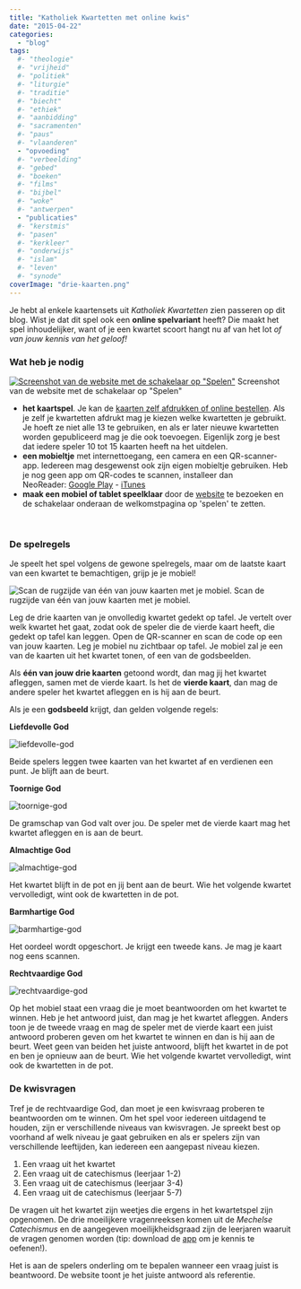 ```yaml
---
title: "Katholiek Kwartetten met online kwis"
date: "2015-04-22"
categories: 
  - "blog"
tags:
  #- "theologie"
  #- "vrijheid"
  #- "politiek"
  #- "liturgie"
  #- "traditie"
  #- "biecht"
  #- "ethiek"
  #- "aanbidding"
  #- "sacramenten"
  #- "paus"
  #- "vlaanderen"
  - "opvoeding"
  #- "verbeelding"
  #- "gebed"
  #- "boeken"
  #- "films"
  #- "bijbel"
  #- "woke"
  #- "antwerpen"
  - "publicaties"
  #- "kerstmis"
  #- "pasen"
  #- "kerkleer"
  #- "onderwijs"
  #- "islam"
  #- "leven"
  #- "synode"
coverImage: "drie-kaarten.png"
---
```


Je hebt al enkele kaartensets uit _Katholiek Kwartetten_ zien passeren op dit blog. Wist je dat dit spel ook een **online spelvariant** heeft? Die maakt het spel inhoudelijker, want of je een kwartet scoort hangt nu af van het lot _of van jouw kennis van het geloof!_ 

### Wat heb je nodig

[![Screenshot van de website met de schakelaar op "Spelen"](images/online-spelen-195x300.png)](http://kwartet.gelovenleren.net/) Screenshot van de website met de schakelaar op "Spelen"

- **het kaartspel**. Je kan de [kaarten zelf afdrukken of online bestellen](/page/katholiek-kwartetten/ "Katholiek Kwartetten"). Als je zelf je kwartetten afdrukt mag je kiezen welke kwartetten je gebruikt. Je hoeft ze niet alle 13 te gebruiken, en als er later nieuwe kwartetten worden gepubliceerd mag je die ook toevoegen. Eigenlijk zorg je best dat iedere speler 10 tot 15 kaarten heeft na het uitdelen.
- **een mobieltje** met internettoegang, een camera en een QR-scanner-app. Iedereen mag desgewenst ook zijn eigen mobieltje gebruiken. Heb je nog geen app om QR-codes te scannen, installeer dan NeoReader: [Google Play](https://play.google.com/store/apps/details?id=de.gavitec.android&hl=nl) - [iTunes](https://itunes.apple.com/us/app/neoreader-qr-mobile-barcode/id284973754?mt=8)
- **maak een mobiel of tablet speelklaar** door de [website](http://kwartet.gelovenleren.net/ "Katholiek Kwartetten") te bezoeken en de schakelaar onderaan de welkomstpagina op 'spelen' te zetten.

 

### De spelregels

Je speelt het spel volgens de gewone spelregels, maar om de laatste kaart van een kwartet te bemachtigen, grijp je je mobiel!

![Scan de rugzijde van één van jouw kaarten met je mobiel.](images/drie-kaarten-omgedraaid-300x214.png) Scan de rugzijde van één van jouw kaarten met je mobiel.

Leg de drie kaarten van je onvolledig kwartet gedekt op tafel. Je vertelt over welk kwartet het gaat, zodat ook de speler die de vierde kaart heeft, die gedekt op tafel kan leggen. Open de QR-scanner en scan de code op een van jouw kaarten. Leg je mobiel nu zichtbaar op tafel. Je mobiel zal je een van de kaarten uit het kwartet tonen, of een van de godsbeelden.

Als **één van jouw drie kaarten** getoond wordt, dan mag jij het kwartet afleggen, samen met de vierde kaart. Is het de **vierde kaart**, dan mag de andere speler het kwartet afleggen en is hij aan de beurt.

Als je een **godsbeeld** krijgt, dan gelden volgende regels:

**Liefdevolle God**

![liefdevolle-god](images/liefdevolle-god-300x212.png)

Beide spelers leggen twee kaarten van het kwartet af en verdienen een punt. Je blijft aan de beurt.

**Toornige God**

![toornige-god](images/toornige-god-300x212.png)

De gramschap van God valt over jou. De speler met de vierde kaart mag het kwartet afleggen en is aan de beurt.

**Almachtige God**

![almachtige-god](images/almachtige-god-300x212.png)

Het kwartet blijft in de pot en jij bent aan de beurt. Wie het volgende kwartet vervolledigt, wint ook de kwartetten in de pot.

**Barmhartige God**

![barmhartige-god](images/barmhartige-god-300x212.png)

Het oordeel wordt opgeschort. Je krijgt een tweede kans. Je mag je kaart nog eens scannen.

**Rechtvaardige God**

![rechtvaardige-god](images/rechtvaardige-god-300x212.png)

Op het mobiel staat een vraag die je moet beantwoorden om het kwartet te winnen. Heb je het antwoord juist, dan mag je het kwartet afleggen. Anders toon je de tweede vraag en mag de speler met de vierde kaart een juist antwoord proberen geven om het kwartet te winnen en dan is hij aan de beurt. Weet geen van beiden het juiste antwoord, blijft het kwartet in de pot en ben je opnieuw aan de beurt. Wie het volgende kwartet vervolledigt, wint ook de kwartetten in de pot.

### De kwisvragen

Tref je de rechtvaardige God, dan moet je een kwisvraag proberen te beantwoorden om te winnen. Om het spel voor iedereen uitdagend te houden, zijn er verschillende niveaus van kwisvragen. Je spreekt best op voorhand af welk niveau je gaat gebruiken en als er spelers zijn van verschillende leeftijden, kan iedereen een aangepast niveau kiezen.

1. Een vraag uit het kwartet
2. Een vraag uit de catechismus (leerjaar 1-2)
3. Een vraag uit de catechismus (leerjaar 3-4)
4. Een vraag uit de catechismus (leerjaar 5-7)

De vragen uit het kwartet zijn weetjes die ergens in het kwartetspel zijn opgenomen. De drie moeilijkere vragenreeksen komen uit de _Mechelse Catechismus_ en de aangegeven moeilijkheidsgraad zijn de leerjaren waaruit de vragen genomen worden (tip: download de [app](https://play.google.com/store/apps/details?id=net.credomobiel.mechelsecatechismus "Mechelse Catechismus") om je kennis te oefenen!).

Het is aan de spelers onderling om te bepalen wanneer een vraag juist is beantwoord. De website toont je het juiste antwoord als referentie.
